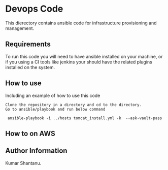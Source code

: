 Devops Code
=========

This dierectory contains ansible code for infrastructure provisioning and management.

Requirements
------------

To run this code you will need to have ansible installed on your machine, or if you using a CI tools like jenkins your should have the related plugins installed on the system.


How to use
----------------

Including an example of how to use this code
    
    Clone the repository in a directory and cd to the directory.
    Go to ansible/playbook and run below command
    
     ansible-playbook -i ../hosts tomcat_install.yml -k  --ask-vault-pass

How to on AWS
-------


Author Information
------------------

Kumar Shantanu.
